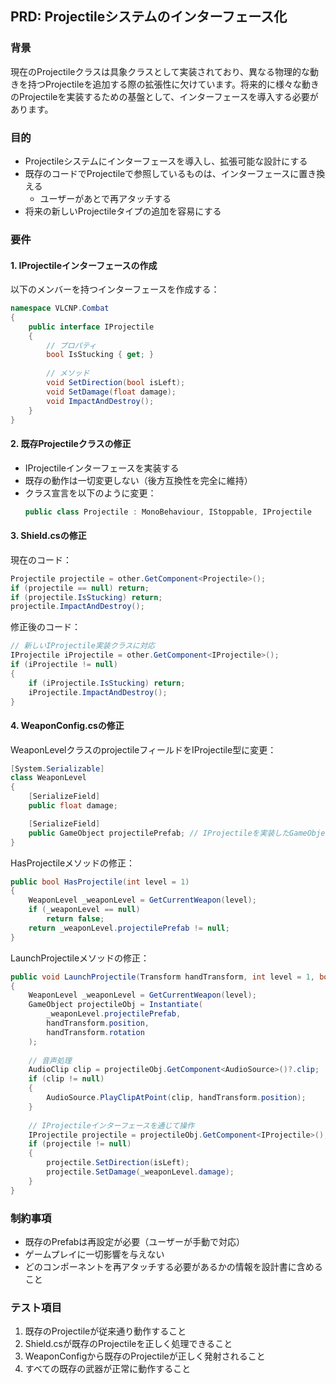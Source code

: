 ## PRD: Projectileシステムのインターフェース化

### 背景
現在のProjectileクラスは具象クラスとして実装されており、異なる物理的な動きを持つProjectileを追加する際の拡張性に欠けています。将来的に様々な動きのProjectileを実装するための基盤として、インターフェースを導入する必要があります。

### 目的
- Projectileシステムにインターフェースを導入し、拡張可能な設計にする
- 既存のコードでProjectileで参照しているものは、インターフェースに置き換える
  - ユーザーがあとで再アタッチする
- 将来の新しいProjectileタイプの追加を容易にする

### 要件

#### 1. IProjectileインターフェースの作成
以下のメンバーを持つインターフェースを作成する：
```csharp
namespace VLCNP.Combat
{
    public interface IProjectile
    {
        // プロパティ
        bool IsStucking { get; }
        
        // メソッド
        void SetDirection(bool isLeft);
        void SetDamage(float damage);
        void ImpactAndDestroy();
    }
}
```

#### 2. 既存Projectileクラスの修正
- IProjectileインターフェースを実装する
- 既存の動作は一切変更しない（後方互換性を完全に維持）
- クラス宣言を以下のように変更：
  ```csharp
  public class Projectile : MonoBehaviour, IStoppable, IProjectile
  ```

#### 3. Shield.csの修正
現在のコード：
```csharp
Projectile projectile = other.GetComponent<Projectile>();
if (projectile == null) return;
if (projectile.IsStucking) return;
projectile.ImpactAndDestroy();
```

修正後のコード：
```csharp
// 新しいIProjectile実装クラスに対応
IProjectile iProjectile = other.GetComponent<IProjectile>();
if (iProjectile != null)
{
    if (iProjectile.IsStucking) return;
    iProjectile.ImpactAndDestroy();
}
```

#### 4. WeaponConfig.csの修正
WeaponLevelクラスのprojectileフィールドをIProjectile型に変更：

```csharp
[System.Serializable]
class WeaponLevel
{
    [SerializeField]
    public float damage;

    [SerializeField]
    public GameObject projectilePrefab; // IProjectileを実装したGameObject
}
```

HasProjectileメソッドの修正：
```csharp
public bool HasProjectile(int level = 1)
{
    WeaponLevel _weaponLevel = GetCurrentWeapon(level);
    if (_weaponLevel == null)
        return false;
    return _weaponLevel.projectilePrefab != null;
}
```

LaunchProjectileメソッドの修正：
```csharp
public void LaunchProjectile(Transform handTransform, int level = 1, bool isLeft = false)
{
    WeaponLevel _weaponLevel = GetCurrentWeapon(level);
    GameObject projectileObj = Instantiate(
        _weaponLevel.projectilePrefab,
        handTransform.position,
        handTransform.rotation
    );
    
    // 音声処理
    AudioClip clip = projectileObj.GetComponent<AudioSource>()?.clip;
    if (clip != null)
    {
        AudioSource.PlayClipAtPoint(clip, handTransform.position);
    }
    
    // IProjectileインターフェースを通じて操作
    IProjectile projectile = projectileObj.GetComponent<IProjectile>();
    if (projectile != null)
    {
        projectile.SetDirection(isLeft);
        projectile.SetDamage(_weaponLevel.damage);
    }
}
```

### 制約事項
- 既存のPrefabは再設定が必要（ユーザーが手動で対応）
- ゲームプレイに一切影響を与えない
- どのコンポーネントを再アタッチする必要があるかの情報を設計書に含めること

### テスト項目
1. 既存のProjectileが従来通り動作すること
2. Shield.csが既存のProjectileを正しく処理できること
3. WeaponConfigから既存のProjectileが正しく発射されること
4. すべての既存の武器が正常に動作すること